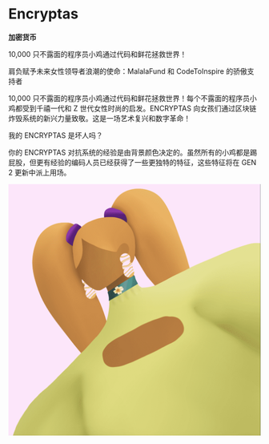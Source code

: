 # Encryptas

**加密货币**

10,000 只不露面的程序员小鸡通过代码和鲜花拯救世界！

肩负赋予未来女性领导者浪潮的使命：MalalaFund 和 CodeToInspire 的骄傲支持者

10,000 只不露面的程序员小鸡通过代码和鲜花拯救世界！每个不露面的程序员小鸡都受到千禧一代和 Z 世代女性时尚的启发。ENCRYPTAS 向女孩们通过区块链炸毁系统的新兴力量致敬。这是一场艺术复兴和数字革命！

我的 ENCRYPTAS 是坏人吗？

你的 ENCRYPTAS 对抗系统的经验是由背景颜色决定的。虽然所有的小鸡都是踢屁股，但更有经验的编码人员已经获得了一些更独特的特征，这些特征将在 GEN 2 更新中派上用场。

![nft](WX20220903-184517@2x.png)
